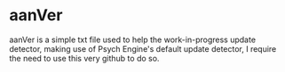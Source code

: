 # aanVer

aanVer is a simple txt file used to help the work-in-progress update detector, making use of Psych Engine's default update detector, I require the need to use this very github to do so.
